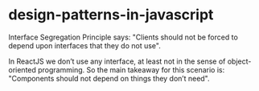 # design-patterns-in-javascript

Interface Segregation Principle says: "Clients should not be forced to depend upon interfaces that they do not use".

In ReactJS we don’t use any interface, at least not in the sense of object-oriented programming. So the main takeaway for this scenario is: "Components should not depend on things they don’t need".

